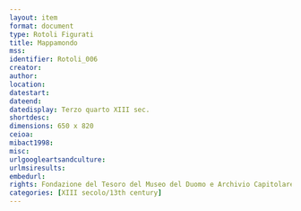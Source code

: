 ```yaml
---
layout: item
format: document
type: Rotoli Figurati
title: Mappamondo
mss:
identifier: Rotoli_006
creator: 
author: 
location: 
datestart: 
dateend: 
datedisplay: Terzo quarto XIII sec.
shortdesc: 
dimensions: 650 x 820
ceioa: 
mibact1998: 
misc: 
urlgoogleartsandculture: 
urlmsiresults: 
embedurl: 
rights: Fondazione del Tesoro del Museo del Duomo e Archivio Capitolare
categories: [XIII secolo/13th century]
---
```


